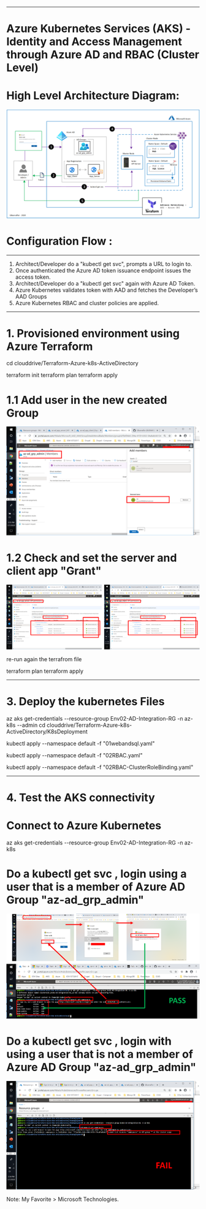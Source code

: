 ----------------------------------------------------------
# Azure Kubernetes Services (AKS) - Identity and Access Management through Azure AD and RBAC (Cluster Level)


# High Level Architecture Diagram:


![Image description](https://github.com/GBuenaflor/01azure-aks-azure-ad-integration/blob/master/images/GB-AKS-AzureAD01.png)


# Configuration Flow :

------------------------------------------------------------------------------

1. Architect/Developer do a "kubectl get svc", prompts a URL to login to.
2. Once authenticated the Azure AD token issuance endpoint issues the access token.
3. Architect/Developer do a "kubectl get svc" again  with Azure AD Token.
4. Azure Kubernetes validates token with AAD and fetches the Developer’s AAD Groups
5. Azure Kubernetes RBAC and cluster policies are applied.

------------------------------------------------------------------------------
# 1. Provisioned environment using Azure Terraform


cd clouddrive/Terraform-Azure-k8s-ActiveDirectory


terraform init
terraform plan
terraform apply


# 1.1 Add user in the new created Group

![Image description](https://github.com/GBuenaflor/01azure-aks-azure-ad-integration/blob/master/images/GB-AKS-AzureAD02.png)


# 1.2 Check and set the server and client app "Grant"

![Image description](https://github.com/GBuenaflor/01azure-aks-azure-ad-integration/blob/master/images/GB-AKS-AzureAD03.png)


re-run again the terrafrom file

terraform plan
terraform apply


------------------------------------------------------------------------------
# 3. Deploy the kubernetes Files


az aks get-credentials --resource-group Env02-AD-Integration-RG -n az-k8s --admin 
cd clouddrive/Terraform-Azure-k8s-ActiveDirectory/K8sDeployment


kubectl apply --namespace default -f "01webandsql.yaml"
		
kubectl apply --namespace default -f "02RBAC.yaml"

kubectl apply --namespace default -f "02RBAC-ClusterRoleBinding.yaml"
  
   
  
------------------------------------------------------------------------------
# 4. Test the AKS connectivity


# Connect to Azure Kubernetes

az aks get-credentials --resource-group Env02-AD-Integration-RG -n az-k8s


# Do a kubectl get svc , login using a user that is a member of Azure AD Group "az-ad_grp_admin"

![Image description](https://github.com/GBuenaflor/01azure-aks-azure-ad-integration/blob/master/images/GB-AKS-AzureAD04.png)


# Do a kubectl get svc , login with using a user that is not a member of Azure AD Group "az-ad_grp_admin"

![Image description](https://github.com/GBuenaflor/01azure-aks-azure-ad-integration/blob/master/images/GB-AKS-AzureAD05.png)




Note: My Favorite > Microsoft Technologies.

